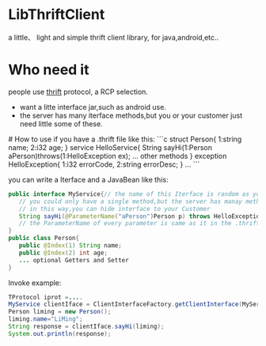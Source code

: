 # LibThriftClient
a little、 light and simple thrift client library, for java,android,etc..

# Who need it
people use [thrift](https://thrift.apache.org/)  protocol, a RCP selection.
<ul>
<li> want a litte interface jar,such as android use.</li>
<li> the server has many iterface methods,but you or your customer just need little some of these.</li>
</ul>
# How to use
if you have a .thrift file like this:
```c
 struct Person{
   1:string name;
   2:i32 age;
 }
 service HelloService{
   String sayHi(1:Person aPerson)throws(1:HelloException ex);
   ... other methods
 }
 exception HelloException{
  1:i32 errorCode,
  2:string errorDesc;
 }
 ...
```

you can write a Iterface and a JavaBean like this:

```java
public interface MyService{// the name of this Iterface is random as you like
   // you could only have a single method,but the server has manay methods.
   // in this way,you can hide interface to your Customer
   String sayHi(@ParameterName("aPerson")Person p) throws HelloException;
   // the ParameterName of every parameter is same as it in the .thrift file
}
public class Person{
   public @Index(1) String name;
   public @Index(2) int age;
   ... optional Getters and Setter
}
```

Invoke example:
```java
TProtocol iprot =....
MyService clientIface = ClientInterfaceFactory.getClientInterface(MyService.class,iprot);
Person liming = new Person();
liming.name="LiMing";
String response = clientIface.sayHi(liming);
System.out.println(response);

```
